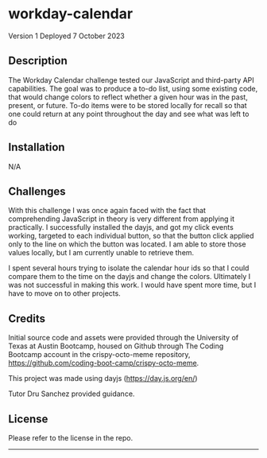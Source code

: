 # workday-calendar

Version 1
Deployed 7 October 2023


## Description

The Workday Calendar challenge tested our JavaScript and third-party API capabilities. The goal was to produce a to-do list, using some existing code, that would change colors to reflect whether a given hour was in the past, present, or future. To-do items were to be stored locally for recall so that one could return at any point throughout the day and see what was left to do

## Installation

N/A

## Challenges

With this challenge I was once again faced with the fact that comprehending JavaScript in theory is very different from applying it practically. I successfully installed the dayjs, and got my click events working, targeted to each individual button, so that the button click applied only to the line on which the button was located. I am able to store those values locally, but I am currently unable to retrieve them.

I spent several hours trying to isolate the calendar hour ids so that I could compare them to the time on the dayjs and change the colors. Ultimately I was not successful in making this work. I would have spent more time, but I have to move on to other projects.

## Credits

Initial source code and assets were provided through the University of Texas at Austin Bootcamp, housed on Github through The Coding Bootcamp account in the crispy-octo-meme repository, https://github.com/coding-boot-camp/crispy-octo-meme.

This project was made using dayjs (https://day.js.org/en/)

Tutor Dru Sanchez provided guidance.



## License

Please refer to the license in the repo.

---
